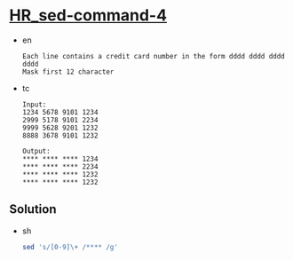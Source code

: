 # [HR_sed-command-4](https://www.hackerrank.com/challenges/sed-command-4)

* en

  ```en
  Each line contains a credit card number in the form dddd dddd dddd dddd
  Mask first 12 character
  ```

* tc

  ```tc
  Input:
  1234 5678 9101 1234
  2999 5178 9101 2234
  9999 5628 9201 1232
  8888 3678 9101 1232

  Output:
  **** **** **** 1234
  **** **** **** 2234
  **** **** **** 1232
  **** **** **** 1232
  ```

## Solution

* sh

  ```sh
  sed 's/[0-9]\+ /**** /g'
  ```

